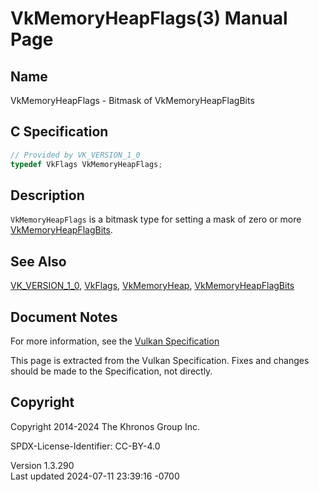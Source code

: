 # VkMemoryHeapFlags(3) Manual Page

## Name

VkMemoryHeapFlags - Bitmask of VkMemoryHeapFlagBits



## <a href="#_c_specification" class="anchor"></a>C Specification

``` c
// Provided by VK_VERSION_1_0
typedef VkFlags VkMemoryHeapFlags;
```

## <a href="#_description" class="anchor"></a>Description

`VkMemoryHeapFlags` is a bitmask type for setting a mask of zero or more
[VkMemoryHeapFlagBits](https://registry.khronos.org/vulkan/specs/1.3-extensions/man/html/VkMemoryHeapFlagBits.html).

## <a href="#_see_also" class="anchor"></a>See Also

[VK_VERSION_1_0](https://registry.khronos.org/vulkan/specs/1.3-extensions/man/html/VK_VERSION_1_0.html), [VkFlags](https://registry.khronos.org/vulkan/specs/1.3-extensions/man/html/VkFlags.html),
[VkMemoryHeap](https://registry.khronos.org/vulkan/specs/1.3-extensions/man/html/VkMemoryHeap.html),
[VkMemoryHeapFlagBits](https://registry.khronos.org/vulkan/specs/1.3-extensions/man/html/VkMemoryHeapFlagBits.html)

## <a href="#_document_notes" class="anchor"></a>Document Notes

For more information, see the <a
href="https://registry.khronos.org/vulkan/specs/1.3-extensions/html/vkspec.html#VkMemoryHeapFlags"
target="_blank" rel="noopener">Vulkan Specification</a>

This page is extracted from the Vulkan Specification. Fixes and changes
should be made to the Specification, not directly.

## <a href="#_copyright" class="anchor"></a>Copyright

Copyright 2014-2024 The Khronos Group Inc.

SPDX-License-Identifier: CC-BY-4.0

Version 1.3.290  
Last updated 2024-07-11 23:39:16 -0700
